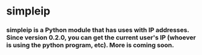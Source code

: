 # simpleip
### simpleip is a Python module that has uses with IP addresses. Since version 0.2.0, you can get the current user's IP (whoever is using the python program, etc). More is coming soon.